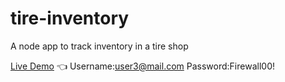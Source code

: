 # tire-inventory
A node app to track inventory in a tire shop

[Live Demo](https://tire-inventory.herokuapp.com/login) :point_left:
Username:user3@mail.com
Password:Firewall00!
